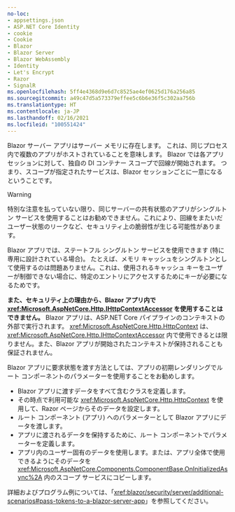 ```yaml
---
no-loc:
- appsettings.json
- ASP.NET Core Identity
- cookie
- Cookie
- Blazor
- Blazor Server
- Blazor WebAssembly
- Identity
- Let's Encrypt
- Razor
- SignalR
ms.openlocfilehash: 5ff4e4368d9e6d7c8525ae4ef0625d176a256a85
ms.sourcegitcommit: a49c47d5a573379effee5c6b6e36f5c302aa756b
ms.translationtype: HT
ms.contentlocale: ja-JP
ms.lasthandoff: 02/16/2021
ms.locfileid: "100551424"
---
```

Blazor サーバー アプリはサーバー メモリに存在します。 これは、同じプロセス内で複数のアプリがホストされていることを意味します。 Blazor では各アプリ セッションに対して、独自の DI コンテナー スコープで回線が開始されます。 つまり、スコープが指定されたサービスは、Blazor セッションごとに一意になるということです。

> [!WARNING]
> 特別な注意を払っていない限り、同じサーバーの共有状態のアプリがシングルトン サービスを使用することはお勧めできません。これにより、回線をまたいだユーザー状態のリークなど、セキュリティ上の脆弱性が生じる可能性があります。

Blazor アプリでは、ステートフル シングルトン サービスを使用できます (特に専用に設計されている場合)。 たとえば、メモリ キャッシュをシングルトンとして使用するのは問題ありません。これは、使用されるキャッシュ キーをユーザーが制御できない場合に、特定のエントリにアクセスするためにキーが必要になるためです。

**また、セキュリティ上の理由から、Blazor アプリ内で <xref:Microsoft.AspNetCore.Http.IHttpContextAccessor> を使用することはできません。** Blazor アプリは、ASP.NET Core パイプラインのコンテキストの外部で実行されます。 <xref:Microsoft.AspNetCore.Http.HttpContext> は、<xref:Microsoft.AspNetCore.Http.IHttpContextAccessor> 内で使用できるとは限りません。また、Blazor アプリが開始されたコンテキストが保持されることも保証されません。

Blazor アプリに要求状態を渡す方法としては、アプリの初期レンダリングでルート コンポーネントのパラメーターを使用することをお勧めします。

* Blazor アプリに渡すデータをすべて含むクラスを定義します。
* その時点で利用可能な <xref:Microsoft.AspNetCore.Http.HttpContext> を使用して、Razor ページからそのデータを設定します。
* ルート コンポーネント (アプリ) へのパラメーターとして Blazor アプリにデータを渡します。
* アプリに渡されるデータを保持するために、ルート コンポーネントでパラメーターを定義します。
* アプリ内のユーザー固有のデータを使用します。または、アプリ全体で使用できるようにそのデータを <xref:Microsoft.AspNetCore.Components.ComponentBase.OnInitializedAsync%2A> 内のスコープ サービスにコピーします。

詳細およびプログラム例については、「<xref:blazor/security/server/additional-scenarios#pass-tokens-to-a-blazor-server-app>」を参照してください。
